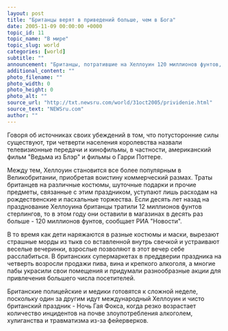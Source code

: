 ```yaml
---
layout: post
title: "Британцы верят в приведений больше, чем в Бога"
date: 2005-11-09 00:00:00 +0000
topic_id: 11
topic_name: "В мире"
topic_slug: world
categories: [world]
subtitle: ""
announcement: "Британцы, потратившие на Хеллоуин 120 миллионов фунтов, признаются, что верят в привидений больше, чем в Бога. При этом каждый восьмой британец утверждает, что хотя бы раз в жизни своими глазами видел призрака. Таковы неожиданные результаты проведенного в преддверии Хэллоуина социологического опроса. Оказалось, что 26% жителей Соединенного Королевства верят в НЛО, 19% - в реинкарнацию, но всего лишь 4% - в существование Несси - морского чудовища из шотландского озера Лох-Несс."
additional_content: ""
photo_filename: ""
photo_width: 0
photo_height: 0
photo_alt: ""
source_url: "http://txt.newsru.com/world/31oct2005/prividenie.html"
source_text: "NEWSru.com"
author: ""
---
```

Говоря об источниках своих убеждений в том, что потусторонние силы существуют, три четверти населения королевства назвали телевизионные передачи и кинофильмы, в частности, американский фильм "Ведьма из Блэр" и фильмы о Гарри Поттере.

Между тем, Хеллоуин становится все более популярным в Великобритании, приобретая воистину коммерческий размах. Траты британцев на различные костюмы, шуточные подарки и прочие предметы, связанные с этим праздником, уступают лишь расходам на рождественские и пасхальные торжества. Если десять лет назад на празднование Хеллоуина британцы тратили 12 миллионов фунтов стерлингов, то в этом году они оставили в магазинах в десять раз больше - 120 миллионов фунтов, сообщает РИА "Новости".

В то время как дети наряжаются в разные костюмы и маски, вырезают страшные морды из тыкв со вставленной внутрь свечкой и устраивают веселые вечеринки, взрослые позволяют в этот вечер себе расслабиться. В британских супермаркетах в преддверии праздника на четверть возросли продажи пива, вина и крепкого алкоголя, а многие пабы украсили свои помещения и придумали разнообразные акции для привлечения большего числа посетителей.

Британские полицейские и медики готовятся к сложной неделе, поскольку один за другим идут международный Хеллоуин и чисто британский праздник - Ночь Гая Фокса, когда резко возрастает количество инцидентов на почве злоупотребления алкоголем, хулиганства и травматизма из-за фейерверков.
